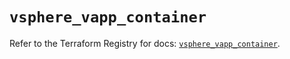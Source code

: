 # `vsphere_vapp_container`

Refer to the Terraform Registry for docs: [`vsphere_vapp_container`](https://registry.terraform.io/providers/vmware/vsphere/2.15.0/docs/resources/vapp_container).
